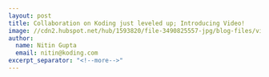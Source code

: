```yaml
---
layout: post
title: Collaboration on Koding just leveled up; Introducing Video!
image: //cdn2.hubspot.net/hub/1593820/file-3490825557-jpg/blog-files/video-collab.jpg
author:
  name: Nitin Gupta
  email: nitin@koding.com
excerpt_separator: "<!--more-->"
---
```


